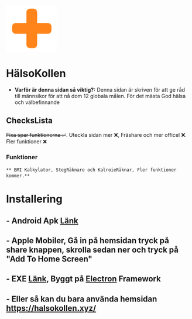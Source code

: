 ![alt text](https://raw.githubusercontent.com/ttvhipo/HalsoKollen/refs/heads/main/bilder/image.png)
# HälsoKollen
- **Varför är denna sidan så viktig?:** Denna sidan är skriven för att ge råd till männsikor för att nå dom 12 globala målen. För det mästa God hälsa och välbefinnande
## ChecksLista
~~Fixa spar funktionerna ✅~~. Uteckla sidan mer ❌, Fräshare och mer officel ❌. Fler funktioner ❌
### Funktioner
	** BMI Kalkylator, StegRäknare och KalroieRäknar, Fler funktioner kommer.**
 # Installering
 ## - Android Apk [Länk](https://gofile.io/d/iwRi5M)
 ## - Apple Mobiler, Gå in på hemsidan tryck på share knappen, skrolla sedan ner och tryck på "Add To Home Screen"
 ## - EXE [Länk](https://gofile.io/d/gyqHQ0), Byggt på [Electron](https://www.electronjs.org/) Framework
 ## - Eller så kan du bara använda hemsidan https://halsokollen.xyz/
